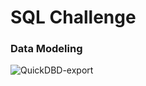 # SQL Challenge

### Data Modeling
![QuickDBD-export](https://user-images.githubusercontent.com/95598645/157575858-e555adce-04c4-47ad-8499-97b0067723bf.png)
